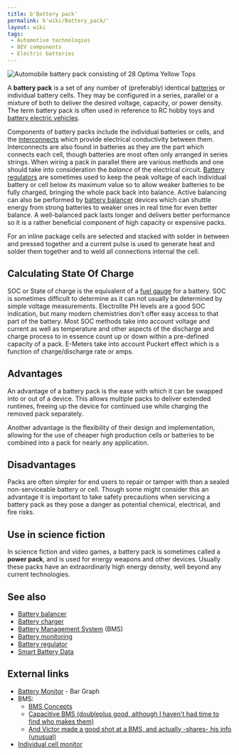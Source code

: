 ```yaml
---
title: b'Battery pack'
permalink: b'wiki/Battery_pack/'
layout: wiki
tags:
 - Automotive technologies
 - BEV components
 - Electric batteries
---
```


![Automobile battery pack consisting of 28
[Optima](/wiki/Optima_(disambiguation) "wikilink") Yellow
Tops](Acp_tzero_dsc00309.jpg "Automobile battery pack consisting of 28 Optima Yellow Tops")

A **battery pack** is a set of any number of (preferably) identical
[batteries](/wiki/Battery_(electricity) "wikilink") or individual battery
cells. They may be configured in a series, parallel or a mixture of both
to deliver the desired voltage, capacity, or power density. The term
battery pack is often used in reference to RC hobby toys and [battery
electric vehicles](battery_electric_vehicle "wikilink").

Components of battery packs include the individual batteries or cells,
and the [interconnects](interconnects "wikilink") which provide
electrical conductivity between them. Interconnects are also found in
batteries as they are the part which connects each cell, though
batteries are most often only arranged in series strings. When wiring a
pack in parallel there are various methods and one should take into
consideration the *balance* of the electrical circuit. [Battery
regulators](/wiki/Battery_regulator "wikilink") are sometimes used to keep the
peak voltage of each individual battery or cell below its maximum value
so to allow weaker batteries to be fully charged, bringing the whole
pack back into balance. Active balancing can also be performed by
[battery balancer](battery_balancer "wikilink") devices which can
shuttle energy from strong batteries to weaker ones in real time for
even better balance. A well-balanced pack lasts longer and delivers
better performance so it is a rather beneficial component of high
capacity or expensive packs.

For an inline package cells are selected and stacked with solder in
between and pressed together and a current pulse is used to generate
heat and solder them together and to weld all connections internal the
cell.

Calculating State Of Charge
---------------------------

SOC or State of charge is the equivalent of a [fuel
gauge](fuel_gauge "wikilink") for a battery. SOC is sometimes difficult
to determine as it can not usually be determined by simple voltage
measurements. Electrolite PH levels are a good SOC indication, but many
modern chemistries don't offer easy access to that part of the battery.
Most SOC methods take into account voltage and current as well as
temperature and other aspects of the discharge and charge process to in
essence count up or down within a pre-defined capacity of a pack.
E-Meters take into account Puckert effect which is a function of
charge/discharge rate or amps.

Advantages
----------

An advantage of a battery pack is the ease with which it can be swapped
into or out of a device. This allows multiple packs to deliver extended
runtimes, freeing up the device for continued use while charging the
removed pack separately.

Another advantage is the flexibility of their design and implementation,
allowing for the use of cheaper high production cells or batteries to be
combined into a pack for nearly any application.

Disadvantages
-------------

Packs are often simpler for end users to repair or tamper with than a
sealed non-serviceable battery or cell. Though some might consider this
an advantage it is important to take safety precautions when servicing a
battery pack as they pose a danger as potential chemical, electrical,
and fire risks.

Use in science fiction
----------------------

In science fiction and video games, a battery pack is sometimes called a
**power pack**, and is used for energy weapons and other devices.
Usually these packs have an extraordinarly high energy density, well
beyond any current technologies.

See also
--------

-   [Battery balancer](/wiki/Battery_balancer "wikilink")
-   [Battery charger](/wiki/Battery_charger "wikilink")
-   [Battery Management System](/wiki/Battery_Management_System "wikilink")
    (BMS)
-   [Battery monitoring](/wiki/Battery_monitoring "wikilink")
-   [Battery regulator](/wiki/Battery_regulator "wikilink")
-   [Smart Battery Data](/wiki/Smart_Battery_Data "wikilink")

External links
--------------

-   [Battery
    Monitor](http://genki.home.ionet.net/BattMon/BattMonArticle.html) -
    Bar Graph
-   BMS:
    -   [BMS Concepts](http://www.mpoweruk.com/bms.htm)
    -   [Capacitive BMS (doubleplus good, although I haven't had time to
        find who makes
        them)](http://patimg1.uspto.gov/.piw?docid=US005710504&SectionNum=1&IDKey=848FB6E63FD1&HomeUrl=http://patft1.uspto.gov/netacgi/nph-Parser?Sect1=PTO2%2526Sect2=HITOFF%2526p=1%2526u=%25252Fnetahtml%25252FPTO%25252Fsearch-bool.html%2526r=25%2526f=G%2526l=50%2526co1=AND%2526d=PTXT%2526s1=5,710,504%2526OS=5,710,504%2526RS=5,710,504)
    -   [And Victor made a good shot at a BMS, and actually -shares- his
        info (unusual)](http://www.metricmind.com/ac_honda/main2.htm)
-   [Individual cell
    monitor](http://genki.home.ionet.net/BattMon/BattMonArticle.html)
